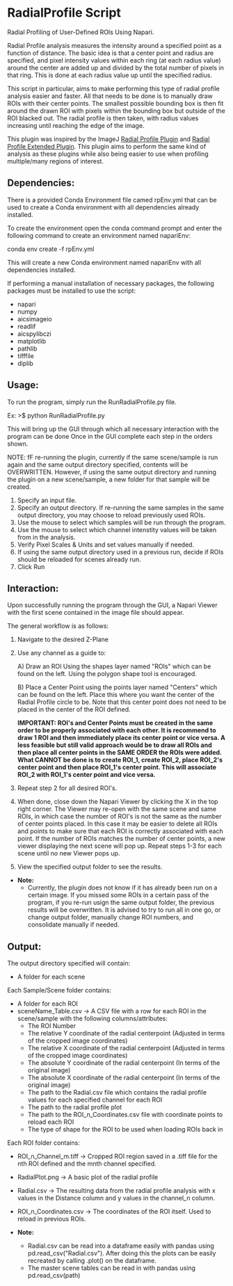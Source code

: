 # RadialProfile Script

Radial Profiling of User-Defined ROIs Using Napari.

Radial Profile analysis measures the intensity around a specified point as a function of distance. The basic idea is that a
center point and radius are specified, and pixel intensity values within each ring (at each radius value) around the center are added up and divided by the total number of pixels in that ring. This is done at each radius value up until the specified radius.

This script in particular, aims to make performing this type of radial profile analysis easier and faster. All that needs to be done is to manually draw ROIs with their center points. The smallest possible bounding box is then fit around the drawn ROI with pixels within the bounding box but outside of the ROI blacked out. The radial profile is then taken, with radius values increasing until reaching the edge of the image.

This plugin was inspired by the ImageJ [Radial Profile Plugin](https://imagej.nih.gov/ij/plugins/radial-profile.html) and [Radial Profile Extended Plugin](https://imagej.nih.gov/ij/plugins/radial-profile-ext.html). This plugin aims to perform the same kind of analysis as these plugins while also being easier to use when profiling multiple/many regions of interest.

## Dependencies:
There is a provided Conda Environment file camed rpEnv.yml that can be used to create a Conda environment with all dependencies already installed.

To create the environment open the conda command prompt and enter the following command to create an environment named napariEnv:

conda env create -f rpEnv.yml

This will create a new Conda environment named napariEnv with all dependencies installed.

If performing a manual installation of necessary packages, the following packages must be installed to use the script:
- napari
- numpy
- aicsimageio
- readlif
- aicspylibczi
- matplotlib
- pathlib
- tifffile
- diplib

## Usage:
To run the program, simply run the RunRadialProfile.py file.

Ex: >$ python RunRadialProfile.py

This will bring up the GUI through which all necessary interaction with the program can be done Once in the GUI complete each step in the orders shown.

NOTE: fF re-running the plugin, currently if the same scene/sample is run again and the same output directory specified, contents will be OVERWRITTEN. However, if using the same output directory and running the plugin on a new scene/sample, a new folder for that sample will be created.

1. Specify an input file.
2. Specify an output directory. If re-running the same samples in the same output directory, you may choose to reload previously used ROIs.
3. Use the mouse to select which samples will be run through the program.
4. Use the mouse to select which channel intenstity values will be taken from in the analysis.
5. Verify Pixel Scales & Units and set values manually if needed.
6. If using the same output directory used in a previous run, decide if ROIs should be reloaded for scenes already run.
7. Click Run

## Interaction:
Upon successfully running the program through the GUI, a Napari Viewer with the first scene contained in the image file should appear.

The general workflow is as follows:

1. Navigate to the desired Z-Plane

2. Use any channel as a guide to:

	A) Draw an ROI Using the shapes layer named "ROIs" which can be found on the left. Using the polygon shape tool is encouraged.

	B) Place a Center Point using the points layer named "Centers" which can be found on the left. Place this where you want the center of the Radial Profile circle to be.
	   Note that this center point does not need to be placed in the center of the ROI defined.

	**IMPORTANT: ROI's and Center Points must be created in the same order to be properly associated with each other. It is recommend to draw 1 ROI and then 
	immediately place its center point or vice versa. A less feasible but still valid approach would be to draw all ROIs and then place all center points in the SAME ORDER the ROIs were added. 
	What CANNOT be done is to create ROI_1, create ROI_2, place ROI_2's center point and then place ROI_1's center point. This will associate ROI_2 with ROI_1's 
	center point and vice versa.**

3. Repeat step 2 for all desired ROI's.

4. When done, close down the Napari Viewer by clicking the X in the top right corner. The Viewer may re-open with the same scene and same ROIs, in which case the number of ROI's is not the same as the number of center points placed. In this case it may be easier to delete all ROIs and points to make sure that each ROI is correctly associated with each point. If the number of ROIs matches the number of center points, a new viewer displaying the next scene will pop up. Repeat steps 1-3 for each scene until no new Viewer pops up.

5. View the specified output folder to see the results.

- **Note:**
	- Currently, the plugin does not know if it has already been run on a certain image. If you missed some ROIs in a certain pass of the program, if you re-run usign the same output folder, the previous results will be overwritten. It is advised to try to run all in one go, or change output folder, manually change ROI numbers, and consolidate manually if needed.

## Output:

The output directory specified will contain:

- A folder for each scene

Each Sample/Scene folder contains:
- A folder for each ROI
- sceneName_Table.csv -> A CSV file with a row for each ROI in the scene/sample with the following columns/attributes:
	- The ROI Number
	- The relative Y coordinate of the radial centerpoint (Adjusted in terms of the cropped image coordinates)
	- The relative X coordinate of the radial centerpoint (Adjusted in terms of the cropped image coordinates)
	- The absolute Y coordinate of the radial centerpoint (In terms of the original image)
	- The absolute X coordinate of the radial centerpoint (In terms of the original image)
	- The path to the Radial.csv file which contains the radial profile values for each specified channel for each ROI
	- The path to the radial profile plot
	- The path to the ROI_n_Coordinates.csv file with coordinate points to reload each ROI
	- The type of shape for the ROI to be used when loading ROIs back in


Each ROI folder contains:
- ROI_n_Channel_m.tiff -> Cropped ROI region saved in a .tiff file for the nth ROI defined and the mnth channel specified.
- RadialPlot.png -> A basic plot of the radial profile
- Radial.csv -> The resulting data from the radial profile analysis with x values in the Distance column and y values in the channel_n column.
- ROI_n_Coordinates.csv -> The coordinates of the ROI itself. Used to reload in previous ROIs.

- **Note:**
	- Radial.csv can be read into a dataframe easily with pandas using pd.read_csv("Radial.csv"). After doing this the plots can be easily recreated by calling .plot() on the dataframe.
	- The master scene tables can be read in with pandas using pd.read_csv(path)

